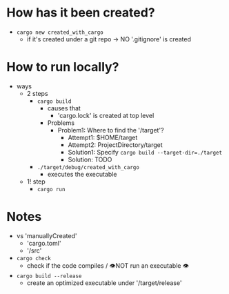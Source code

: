 # How has it been created?
* `cargo new created_with_cargo`
  * if it's created under a git repo -> NO '.gitignore' is created

# How to run locally?
* ways
  * 2 steps
    * `cargo build`
      * causes that
        * 'cargo.lock' is created at top level
      * Problems
        * Problem1: Where to find the '/target'?
          * Attempt1: $HOME/target
          * Attempt2: ProjectDirectory/target
          * Solution1: Specify `cargo build --target-dir=./target`
          * Solution: TODO
    * `./target/debug/created_with_cargo`
      * executes the executable
  * 1! step
    * `cargo run`

# Notes
* vs 'manuallyCreated'
  * 'cargo.toml'
  * '/src'
* `cargo check`
  * check if the code compiles / 👁️NOT run an executable 👁️
* `cargo build --release`
  * create an optimized executable under '/target/release'
  


